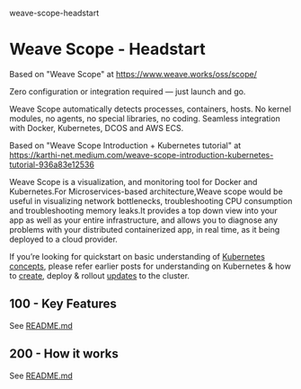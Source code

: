 weave-scope-headstart
# Weave Scope - Headstart

Based on "Weave Scope" at https://www.weave.works/oss/scope/

Zero configuration or integration required — just launch and go.

Weave Scope automatically detects processes, containers, hosts. No kernel modules, no agents, no special libraries, no coding. Seamless integration with Docker, Kubernetes, DCOS and AWS ECS.

Based on "Weave Scope Introduction + Kubernetes tutorial" at https://karthi-net.medium.com/weave-scope-introduction-kubernetes-tutorial-936a83e12536

Weave Scope is a visualization, and monitoring tool for Docker and Kubernetes.For Microservices-based architecture,Weave scope would be useful in visualizing network bottlenecks, troubleshooting CPU consumption and troubleshooting memory leaks.It provides a top down view into your app as well as your entire infrastructure, and allows you to diagnose any problems with your distributed containerized app, in real time, as it being deployed to a cloud provider.

If you’re looking for quickstart on basic understanding of [Kubernetes concepts](http://www.upnxtblog.com/index.php/2017/11/13/kubernetes-platform-intro-key-concepts/), please refer earlier posts for understanding on Kubernetes & how to [create](http://www.upnxtblog.com/index.php/2017/11/17/how-to-kubernetes-create-simple-cluster-deploy-app/), deploy & rollout [updates](http://www.upnxtblog.com/index.php/2017/11/20/kubernetes-tutorial-scale-perform-updates-app/) to the cluster.

## 100 - Key Features
See [README.md](./100/README.md)

## 200 - How it works
See [README.md](./200/README.md)

